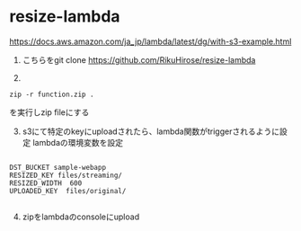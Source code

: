 # resize-lambda

https://docs.aws.amazon.com/ja_jp/lambda/latest/dg/with-s3-example.html


1. こちらをgit clone 
https://github.com/RikuHirose/resize-lambda

2. 
```
zip -r function.zip .
```
を実行しzip fileにする


3. s3にて特定のkeyにuploadされたら、lambda関数がtriggerされるように設定
lambdaの環境変数を設定

```

DST_BUCKET sample-webapp
RESIZED_KEY files/streaming/
RESIZED_WIDTH  600
UPLOADED_KEY  files/original/


```

4. zipをlambdaのconsoleにupload
